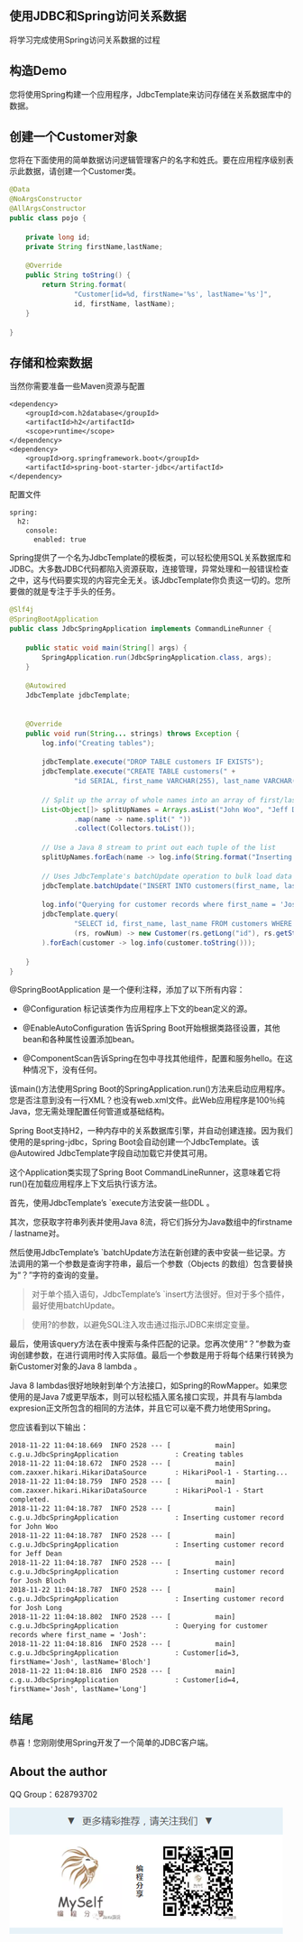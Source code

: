 ## 使用JDBC和Spring访问关系数据

将学习完成使用Spring访问关系数据的过程

## 构造Demo

您将使用Spring构建一个应用程序，JdbcTemplate来访问存储在关系数据库中的数据。

## 创建一个Customer对象

您将在下面使用的简单数据访问逻辑管理客户的名字和姓氏。要在应用程序级别表示此数据，请创建一个Customer类。

```java
@Data
@NoArgsConstructor
@AllArgsConstructor
public class pojo {

    private long id;
    private String firstName,lastName;

    @Override
    public String toString() {
        return String.format(
                "Customer[id=%d, firstName='%s', lastName='%s']",
                id, firstName, lastName);
    }

}
```

## 存储和检索数据

当然你需要准备一些Maven资源与配置

```
<dependency>
    <groupId>com.h2database</groupId>
    <artifactId>h2</artifactId>
    <scope>runtime</scope>
</dependency>
<dependency>
    <groupId>org.springframework.boot</groupId>
    <artifactId>spring-boot-starter-jdbc</artifactId>
</dependency>
```

配置文件

```
spring:
  h2:
    console:
      enabled: true
```

Spring提供了一个名为JdbcTemplate的模板类，可以轻松使用SQL关系数据库和JDBC。大多数JDBC代码都陷入资源获取，连接管理，异常处理和一般错误检查之中，这与代码要实现的内容完全无关。该JdbcTemplate你负责这一切的。您所要做的就是专注于手头的任务。

```java
@Slf4j
@SpringBootApplication
public class JdbcSpringApplication implements CommandLineRunner {

	public static void main(String[] args) {
		SpringApplication.run(JdbcSpringApplication.class, args);
	}

	@Autowired
	JdbcTemplate jdbcTemplate;


	@Override
	public void run(String... strings) throws Exception {
		log.info("Creating tables");

		jdbcTemplate.execute("DROP TABLE customers IF EXISTS");
		jdbcTemplate.execute("CREATE TABLE customers(" +
				"id SERIAL, first_name VARCHAR(255), last_name VARCHAR(255))");

		// Split up the array of whole names into an array of first/last names
		List<Object[]> splitUpNames = Arrays.asList("John Woo", "Jeff Dean", "Josh Bloch", "Josh Long").stream()
				.map(name -> name.split(" "))
				.collect(Collectors.toList());

		// Use a Java 8 stream to print out each tuple of the list
		splitUpNames.forEach(name -> log.info(String.format("Inserting customer record for %s %s", name[0], name[1])));

		// Uses JdbcTemplate's batchUpdate operation to bulk load data
		jdbcTemplate.batchUpdate("INSERT INTO customers(first_name, last_name) VALUES (?,?)", splitUpNames);

		log.info("Querying for customer records where first_name = 'Josh':");
		jdbcTemplate.query(
				"SELECT id, first_name, last_name FROM customers WHERE first_name = ?", new Object[] { "Josh" },
				(rs, rowNum) -> new Customer(rs.getLong("id"), rs.getString("first_name"), rs.getString("last_name"))
		).forEach(customer -> log.info(customer.toString()));

	}
}
```

@SpringBootApplication 是一个便利注释，添加了以下所有内容：

* @Configuration 标记该类作为应用程序上下文的bean定义的源。

* @EnableAutoConfiguration 告诉Spring Boot开始根据类路径设置，其他bean和各种属性设置添加bean。

* @ComponentScan告诉Spring在包中寻找其他组件，配置和服务hello。在这种情况下，没有任何。

该main()方法使用Spring Boot的SpringApplication.run()方法来启动应用程序。您是否注意到没有一行XML？也没有web.xml文件。此Web应用程序是100％纯Java，您无需处理配置任何管道或基础结构。

Spring Boot支持H2，一种内存中的关系数据库引擎，并自动创建连接。因为我们使用的是spring-jdbc，Spring Boot会自动创建一个JdbcTemplate。该@Autowired JdbcTemplate字段自动加载它并使其可用。

这个Application类实现了Spring Boot CommandLineRunner，这意味着它将run()在加载应用程序上下文后执行该方法。

首先，使用JdbcTemplate’s `execute方法安装一些DDL 。

其次，您获取字符串列表并使用Java 8流，将它们拆分为Java数组中的firstname / lastname对。

然后使用JdbcTemplate’s `batchUpdate方法在新创建的表中安装一些记录。方法调用的第一个参数是查询字符串，最后一个参数（Objects 的数组）包含要替换为“？”字符的查询的变量。

> 对于单个插入语句，JdbcTemplate’s `insert方法很好。但对于多个插件，最好使用batchUpdate。

> 使用?的参数，以避免SQL注入攻击通过指示JDBC来绑定变量。

最后，使用该query方法在表中搜索与条件匹配的记录。您再次使用“？”参数为查询创建参数，在进行调用时传入实际值。最后一个参数是用于将每个结果行转换为新Customer对象的Java 8 lambda 。

Java 8 lambdas很好地映射到单个方法接口，如Spring的RowMapper。如果您使用的是Java 7或更早版本，则可以轻松插入匿名接口实现，并具有与lambda expresion正文所包含的相同的方法体，并且它可以毫不费力地使用Spring。

您应该看到以下输出：

```
2018-11-22 11:04:18.669  INFO 2528 --- [           main] c.g.u.JdbcSpringApplication              : Creating tables
2018-11-22 11:04:18.672  INFO 2528 --- [           main] com.zaxxer.hikari.HikariDataSource       : HikariPool-1 - Starting...
2018-11-22 11:04:18.759  INFO 2528 --- [           main] com.zaxxer.hikari.HikariDataSource       : HikariPool-1 - Start completed.
2018-11-22 11:04:18.787  INFO 2528 --- [           main] c.g.u.JdbcSpringApplication              : Inserting customer record for John Woo
2018-11-22 11:04:18.787  INFO 2528 --- [           main] c.g.u.JdbcSpringApplication              : Inserting customer record for Jeff Dean
2018-11-22 11:04:18.787  INFO 2528 --- [           main] c.g.u.JdbcSpringApplication              : Inserting customer record for Josh Bloch
2018-11-22 11:04:18.787  INFO 2528 --- [           main] c.g.u.JdbcSpringApplication              : Inserting customer record for Josh Long
2018-11-22 11:04:18.802  INFO 2528 --- [           main] c.g.u.JdbcSpringApplication              : Querying for customer records where first_name = 'Josh':
2018-11-22 11:04:18.816  INFO 2528 --- [           main] c.g.u.JdbcSpringApplication              : Customer[id=3, firstName='Josh', lastName='Bloch']
2018-11-22 11:04:18.816  INFO 2528 --- [           main] c.g.u.JdbcSpringApplication              : Customer[id=4, firstName='Josh', lastName='Long']
```

## 结尾

恭喜！您刚刚使用Spring开发了一个简单的JDBC客户端。

## About the author

QQ Group：628793702

![Image text](https://raw.githubusercontent.com/UncleCatMySelf/img-myself/master/img/%E5%85%AC%E4%BC%97%E5%8F%B7.png)
